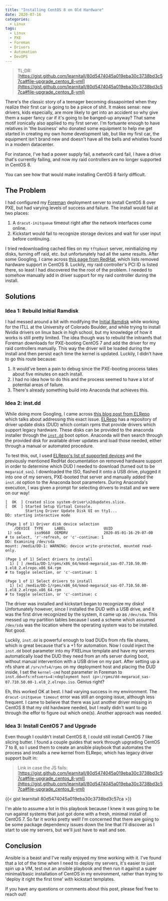 ```yaml
---
title: "Installing CentOS 8 on Old Hardware"
date: 2020-07-16
categories:
  - Linux
tags:
  - Linux
  - PXE
  - Foreman
  - Drivers
  - Automation
  - DevOPS
---
```


> TL;DR: [https://gist.github.com/learnitall/80d5474045a019eba30c3738bd3c57ca#file-upgrade_centos_8-yml](https://gist.github.com/learnitall/80d5474045a019eba30c3738bd3c57ca#file-upgrade_centos_8-yml)

There's the classic story of a teenager becoming dissapointed when they realize their first car is going to be a piece of shit. It makes sense: new drivers, kids especially, are more likely to get into an accident so why give them a super fancy car if it's going to be banged-up anyway? That same motif ironically also applied to my first server. I'm fortuante enough to have relatives in 'the business' who donated some equipment to help me get started in creating my own home development lab, but like my first car, the equipment isn't brand new and doesn't have all the bells and whistles found in a modern datacenter.

For instance, I've had a power supply fail, a network card fail, I have a drive that's currently failing, and now my raid controllers are no longer supported in CentOS 8.

You can see how that would make installing CentOS 8 fairly difficult.

## The Problem

I had configured my [Foreman](https://theforeman.org/) deployment server to install CentOS 8 over PXE, but had varying levels of success and failure. The install would fail at two places:

1. A `dracut-initqueue` timeout right after the network interfaces come online.
2. Kickstart would fail to recognize storage devices and wait for user input before continuing.

I tried redownloading cached files on my `tftpboot` server, reinitializing my disks, turning off raid, etc. but unfortunately had all the same results. After some Googling, I came across [this page from RedHat](https://access.redhat.com/documentation/en-us/red_hat_enterprise_linux/8/html/considerations_in_adopting_rhel_8/hardware-enablement_considerations-in-adopting-rhel-8#removed-adapters_hardware-enablement), which lists removed hardware support in CentOS 8. Luckily, my raid controller's PCI ID is listed there, so least I had discovered the the root of the problem. I needed to somehow manually add in driver support for my raid controller during the install.

## Solutions

### Idea 1: Rebuild Initial Ramdisk

I had messed around a bit with modifying the [Initial Ramdisk](https://en.wikipedia.org/wiki/Initial_ramdisk) while working for the ITLL at the University of Colorado Boulder, and while trying to install Nvidia drivers on linux back in high school, but my knowledge of how it works is still pretty limited. The idea though was to rebuild the initramfs that Foreman downloads for PXE-booting CentOS 7 and add the driver for my raid controllers manually. This way the driver will be loaded during the install and then persist each time the kernel is updated. Luckily, I didn't have to go this route because:

1. It would've been a pain to debug since the PXE-booting process takes about five minutes on each install.
2. I had no idea how to do this and the process seemed to have a lot of potential areas of failure.
3. There's already something build into Anaconda that achieves this.

### Idea 2: inst.dd

While doing more Googling, I came across [this blog post from ELRepo](https://elrepoproject.blogspot.com/2019/08/rhel-80-and-support-for-removed-adapters.html) which talks about addressing this exact issue. [ELRepo](http://elrepo.org/) has a repository of driver update disks (DUD) which contain rpms that provide drivers which support legacy hardware. These disks can be provided to the anaconda installer through the [`inst.dd`](https://github.com/rhinstaller/anaconda/blob/rhel-8.0/docs/boot-options.rst/#instdd)  boot option. Anaconda will then search through the provided disk for available driver updates and load those needed, either through a manual or automated procedure.

To test this, out, I used [ELRepo's list of supported devices](http://elrepo.org/tiki/DeviceIDs) and the previously mentioned RedHat documentation on removed hardware support in order to determine which DUD I needed to download (turned out to be `megaraid_sas`). I downloaded the ISO, flashed it onto a USB drive, plugged it into one of my servers, PXE-booted that server and manually added the `inst.dd` option to the Anaconda boot parameters. During Anaconda's execution, I was given a prompt for selecting drivers to install and we were on our way!

```
[  OK  ] Created slice system-driver\x2dupdates.slice.
[  OK  ] Started Setup Virtual Console.
         Starting Driver Update Disk UI on tty1...
DD: starting interactive mode

(Page 1 of 1) Driver disk device selection
    /DEVICE  TYPE     LABEL                 UUID
 1) sda      iso9660  OEMDRV                2020-05-01-16-29-07-00
# to select, 'r'-refresh, or 'c'-continue: 1
DD: Examining /dev/sda
mount: /media/DD-1: WARNING: device write-protected, mounted read-only.

(Page 1 of 1) Select drivers to install
  1) [ ] /media/DD-1/rpms/x86_64/kmod-megaraid_sas-07.710.50.00-1.el8_2.elrepo.x86_64.rpm
# to toggle selection, or 'c'-continue: 1

(Page 1 of 1) Select drivers to install
  1) [x] /media/DD-1/rpms/x86_64/kmod-megaraid_sas-07.710.50.00-1.el8_2.elrepo.x86_64.rpm
# to toggle selection, or 'c'-continue: c
```

The driver was installed and kickstart began to recognize my disks! Unfortunately however, since I installed the DUD with a USB drive, and it was the first drive recognized by the system, it came up as `/dev/sda`. This messed up my partition tables because I used a scheme which assumed `/dev/sda` was the location where the operating system was to be installed. Not good.

Luckily, `inst.dd` is powerful enough to load DUDs from nfs file shares, which is great because that's a +1 for automation. Now I could inject the `inst.dd` boot parameter into my PXELinux template and have my servers automatically load the DUD they need from an nfs server during boot, without manual intervention with a USB drive on my part. After setting up a nfs share at `/srv/nfs4/rpms` on my deployment host and placing the DUD inside, I set the `kernel-cmd` host parameter in Foreman to `inst.dd=nfs:nfsvers=4:<deployment host ip>:/rpms/dd-megaraid_sas-07.710.50.00-1.el8_2.elrepo.iso`. Genius right?

Eh, this worked OK at best. I had varying success in my environment. The `dracut-initqueue timeout` error was still an ongoing issue, although less frequent. I came to believe that there was just another driver missing in CentOS 8 that my old hardware needed, but I really didn't want to go through the effor to figure out which one(s). Another approach was needed.

### Idea 3: Install CentOS 7 and Upgrade

Even though I couldn't install CentOS 8, I could still install CentOS 7 like slicing butter. I found a couple guides that work through upgrading CentOS 7 to 8, so I used them to create an ansible playbook that automates the process and installs a new kernel from ELRepo, which has legacy driver support built in:

> Link in case the JS fails: [https://gist.github.com/learnitall/80d5474045a019eba30c3738bd3c57ca#file-upgrade_centos_8-yml](https://gist.github.com/learnitall/80d5474045a019eba30c3738bd3c57ca#file-upgrade_centos_8-yml)

{{< gist learnitall 80d5474045a019eba30c3738bd3c57ca >}}

I'm able to assume a lot in this playbook because I knew it was going to be run against systems that just got done with a fresh, minimal install of CentOS 7. So far it works pretty well! I'm concerned that there are going to be some package dependency issues down the line that I'll discover as I start to use my servers, but we'll just have to wait and see.

## Conclusion

Ansible is a beast and I've really enjoyed my time working with it. I've found that a lot of the time when I need to deploy my servers, it's easier to just spin up a VM, test out an ansible playbook and then run it against a super minimal/basic installation of CentOS in my environment, rather than trying to 'deploy it right the first time' with kickstart templates.

If you have any questions or comments about this post, please feel free to reach out!
